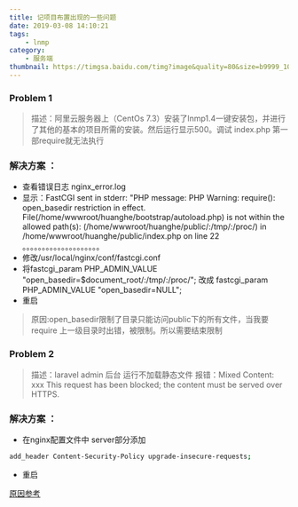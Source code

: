```yaml
---
title: 记项目布置出现的一些问题
date: 2019-03-08 14:10:21
tags: 
    - lnmp   
category:
    - 服务端
thumbnail: https://timgsa.baidu.com/timg?image&quality=80&size=b9999_10000&sec=1552035685440&di=e7fab28d53bb6973fd1cfdaced5fbe5c&imgtype=0&src=http%3A%2F%2Fmmbiz.qpic.cn%2Fmmbiz_jpg%2Fjz2ibb8k6cyEP8zK52N3oyxY0YDzQ2iamT5tGVmwibXBs2nruxEkT3JkwVKicKibxGZzcYUGMqpImHOvg9PO2qaOavg%2F640%3Fwx_fmt%3Djpeg
---
```

### Problem 1
> 描述：阿里云服务器上（CentOs 7.3）安装了lnmp1.4一键安装包，并进行了其他的基本的项目所需的安装。然后运行显示500。调试 index.php 第一部require就无法执行
### 解决方案 ：
- 查看错误日志 nginx_error.log 
- 显示：FastCGI sent in stderr: "PHP message: PHP Warning:  require(): open_basedir restriction in effect. File(/home/wwwroot/huanghe/bootstrap/autoload.php) is not within the allowed path(s): (/home/wwwroot/huanghe/public/:/tmp/:/proc/) in /home/wwwroot/huanghe/public/index.php on line 22 。。。。。。。。。。。。。。。。。。。。
- 修改/usr/local/nginx/conf/fastcgi.conf
- 将fastcgi_param PHP_ADMIN_VALUE "open_basedir=$document_root/:/tmp/:/proc/";
改成
fastcgi_param PHP_ADMIN_VALUE "open_basedir=NULL";
- 重启
> 原因:open_basedir限制了目录只能访问public下的所有文件，当我要require 上一级目录时出错，被限制。所以需要结束限制

### Problem 2
> 描述：laravel admin 后台 运行不加载静态文件 报错：Mixed Content: xxx This request has been blocked; the content must be served over HTTPS.
### 解决方案 ：
- 在nginx配置文件中 server部分添加 
```bash
add_header Content-Security-Policy upgrade-insecure-requests;
```
- 重启

[原因参考](https://www.cnblogs.com/joshua317/p/9073633.html)


